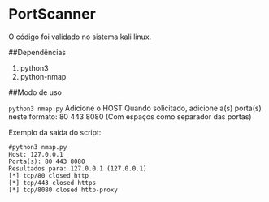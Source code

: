 # PortScanner

O código foi validado no sistema kali linux.

##Dependências

1. python3
2. python-nmap

##Modo de uso

```python3 nmap.py```
Adicione o HOST
Quando solicitado, adicione a(s) porta(s) neste formato: 80 443 8080
(Com espaços como separador das portas)

Exemplo da saída do script:
```
#python3 nmap.py
Host: 127.0.0.1
Porta(s): 80 443 8080
Resultados para: 127.0.0.1 (127.0.0.1)
[*] tcp/80 closed http
[*] tcp/443 closed https
[*] tcp/8080 closed http-proxy

```

